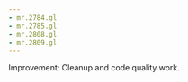 ```yaml
---
- mr.2784.gl
- mr.2785.gl
- mr.2808.gl
- mr.2809.gl
---
```

Improvement: Cleanup and code quality work.
